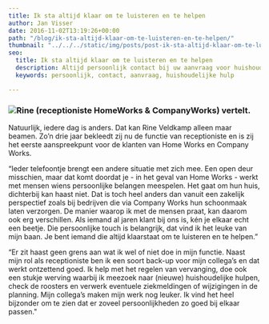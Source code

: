 ```yaml
---
title: Ik sta altijd klaar om te luisteren en te helpen
author: Jan Visser
date: 2016-11-02T13:19:26+00:00
path: "/blog/ik-sta-altijd-klaar-om-te-luisteren-en-te-helpen/"
thumbnail: "../../../static/img/posts/post-ik-sta-altijd-klaar-om-te-luisteren-en-te-helpen/homeworks-huishoudelijke-hulp.jpg"
seo:
  title: Ik sta altijd klaar om te luisteren en te helpen
  description: Altijd persoonlijk contact bij uw aanvraag voor huishoudelijke hulp.
  keywords: persoonlijk, contact, aanvraag, huishoudelijke hulp

---
```

### ![](/img/posts/post-ik-sta-altijd-klaar-om-te-luisteren-en-te-helpen/rine.png)Rine (receptioniste HomeWorks & CompanyWorks) vertelt.

Natuurlijk, iedere dag is anders. Dat kan Rine Veldkamp alleen maar beamen. Zo’n drie jaar bekleedt zij nu de functie van receptioniste en is zij het eerste aanspreekpunt voor de klanten van Home Works en Company Works.

“Ieder telefoontje brengt een andere situatie met zich mee. Een open deur misschien, maar dat komt doordat je - in het geval van Home Works - werkt met mensen wiens persoonlijke belangen meespelen. Het gaat om hun huis, dichterbij kan haast niet. Dat is toch heel anders dan vanuit een zakelijk perspectief zoals bij bedrijven die via Company Works hun schoonmaak laten verzorgen. De manier waarop ik met de mensen praat, kan daarom ook erg verschillen. Als iemand al jaren klant bij ons is, kén je elkaar echt een beetje. Die persoonlijke touch is belangrijk, dat vind ik het leuke van mijn baan. Je bent iemand die altijd klaarstaat om te luisteren en te helpen.”

“Er zit haast geen grens aan wat ik wel of niet doe in mijn functie. Naast mijn rol als receptioniste ben ik een soort back-up voor mijn collega’s en dat werkt ontzettend goed. Ik help met het regelen van vervanging, doe ook een stukje werving waarbij ik meezoek naar (nieuwe) huishoudelijke hulpen, check de roosters en verwerk eventuele ziekmeldingen of wijzigingen in de planning. Mijn collega’s maken mijn werk nog leuker. Ik vind het heel bijzonder om te zien dat er zoveel persoonlijkheden zo goed bij elkaar passen."